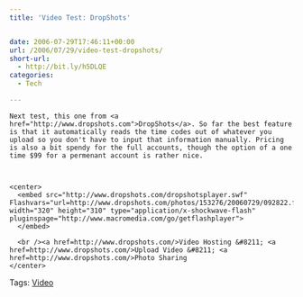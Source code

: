 ```yaml
---
title: 'Video Test: DropShots'


date: 2006-07-29T17:46:11+00:00
url: /2006/07/29/video-test-dropshots/
short-url:
  - http://bit.ly/h5DLQE
categories:
  - Tech

---
```

<div class='microid-mailto+http:sha1:54c35b374bbbbd08cfad17b3d875c931dcd872f5'>
  
    Next test, this one from <a href="http://www.dropshots.com">DropShots</a>. So far the best feature is that it automatically reads the time codes out of whatever you upload so you don't have to input that information manually. Pricing is also a bit spendy for the full accounts, though the option of a one time $99 for a permenant account is rather nice.
  
  
  
    <center>
      <embed src="http://www.dropshots.com/dropshotsplayer.swf" Flashvars="url=http://www.dropshots.com/photos/153276/20060729/092822.flv&#038;post=1" width="320" height="310" type="application/x-shockwave-flash" pluginspage="http://www.macromedia.com/go/getflashplayer">
      </embed>
      
      <br /><a href=http://www.dropshots.com/>Video Hosting &#8211; <a href=http://www.dropshots.com/>Upload Video &#8211; <a href=http://www.dropshots.com/>Photo Sharing
    </center>
  
</div>

<div class="st-post-tags">
  Tags: <a href="http://www.cavort.org/tag/video/" title="Video" rel="tag">Video</a><br />
</div>